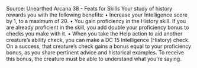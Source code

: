 Source: Unearthed Arcana 38 - Feats for Skills
Your study of history rewards you with the following benefits:
• Increase your Intelligence score by 1, to a maximum of 20.
• You gain proficiency in the History skill. If you are already proficient in the skill, you add double your proficiency bonus to checks you make with it.
• When you take the Help action to aid another creature’s ability check, you can make a DC 15 Intelligence (History) check. On a success, that creature’s check gains a bonus equal to your proficiency bonus, as you share pertinent advice and historical examples. To receive this bonus, the creature must be able to understand what you’re saying.